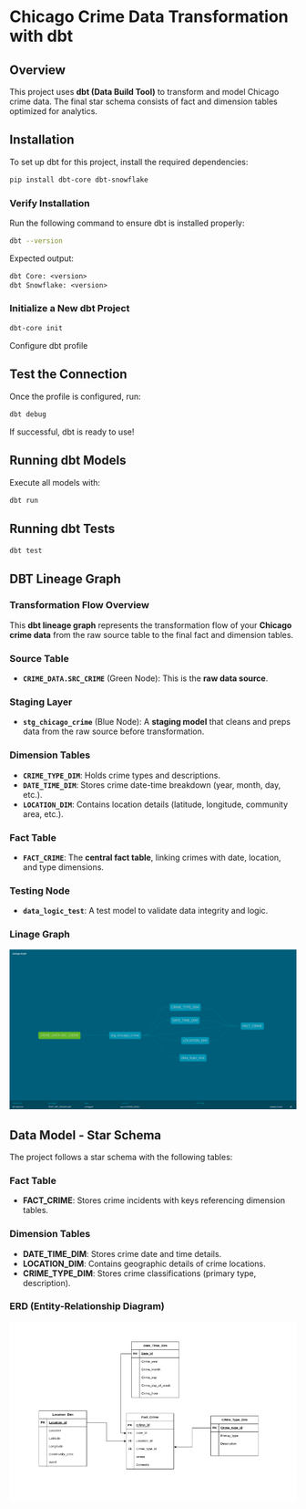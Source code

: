 # Chicago Crime Data Transformation with dbt

## Overview
This project uses **dbt (Data Build Tool)** to transform and model Chicago crime data. The final star schema consists of fact and dimension tables optimized for analytics.


## Installation
To set up dbt for this project, install the required dependencies:
```sh
pip install dbt-core dbt-snowflake
```

### Verify Installation
Run the following command to ensure dbt is installed properly:
```sh
dbt --version
```
Expected output:
```
dbt Core: <version>
dbt Snowflake: <version>
```
### Initialize a New dbt Project
```sh
dbt-core init
```
Configure dbt profile


## Test the Connection
Once the profile is configured, run:
```sh
dbt debug
```
If successful, dbt is ready to use!

## Running dbt Models
Execute all models with:
```sh
dbt run
```
## Running dbt Tests
```sh
dbt test
```

## DBT Lineage Graph 

### Transformation Flow Overview
This **dbt lineage graph** represents the transformation flow of your **Chicago crime data** from the raw source table to the final fact and dimension tables.

### Source Table
- **`CRIME_DATA.SRC_CRIME`** (Green Node): This is the **raw data source**.

### Staging Layer
- **`stg_chicago_crime`** (Blue Node): A **staging model** that cleans and preps data from the raw source before transformation.

### Dimension Tables
- **`CRIME_TYPE_DIM`**: Holds crime types and descriptions.
- **`DATE_TIME_DIM`**: Stores crime date-time breakdown (year, month, day, etc.).
- **`LOCATION_DIM`**: Contains location details (latitude, longitude, community area, etc.).

### Fact Table
- **`FACT_CRIME`**: The **central fact table**, linking crimes with date, location, and type dimensions.

### Testing Node
- **`data_logic_test`**: A test model to validate data integrity and logic.

### Linage Graph
![Graph](./images/LineageGraph.png)



## Data Model - Star Schema
The project follows a star schema with the following tables:

### **Fact Table**
- **FACT_CRIME**: Stores crime incidents with keys referencing dimension tables.

### **Dimension Tables**
- **DATE_TIME_DIM**: Stores crime date and time details.
- **LOCATION_DIM**: Contains geographic details of crime locations.
- **CRIME_TYPE_DIM**: Stores crime classifications (primary type, description).

### ERD (Entity-Relationship Diagram)
![Schema](./images/star.png)

